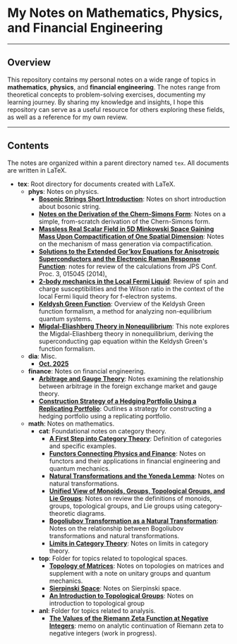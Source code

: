 # My Notes on Mathematics, Physics, and Financial Engineering

---

## Overview

This repository contains my personal notes on a wide range of topics in **mathematics**, **physics**, and **financial engineering**. The notes range from theoretical concepts to problem-solving exercises, documenting my learning journey. By sharing my knowledge and insights, I hope this repository can serve as a useful resource for others exploring these fields, as well as a reference for my own review.

---

## Contents

The notes are organized within a parent directory named `tex`. All documents are written in LaTeX.

- **tex**: Root directory for documents created with LaTeX.
    - **phys**: Notes on physics.
        - **[Bosonic Strings Short Introduction](https://github.com/masaru113/mastex/blob/main/tex/phys/BozonicString/main.pdf)**: Notes on short introduction about bosonic string.
        - **[Notes on the Derivation of the Chern-Simons Form](https://github.com/masaru113/mastex/blob/main/tex/phys/ChernSimonsForm/main.pdf)**: Notes on a simple, from-scratch derivation of the Chern-Simons form.
        - **[Massless Real Scalar Field in 5D Minkowski Space Gaining Mass Upon Compactification of One Spatial Dimension](https://github.com/masaru113/mastex/blob/main/tex/phys/KaluzaKleinMassGeneration/main.pdf)**: Notes on the mechanism of mass generation via compactification.
        - **[Solutions to the Extended Gor’kov Equations for Anisotropic Superconductors and the Electronic Raman Response Function](https://github.com/masaru113/mastex/blob/main/tex/phys/extended_gorkov_anisotropic_raman/main.pdf)**: notes for review of the calculations from JPS Conf. Proc. 3, 015045 (2014)[.](https://journals.jps.jp/doi/10.7566/JPSCP.3.015045)
        - **[2-body mechanics in the Local Fermi Liquid](https://github.com/masaru113/mastex/blob/main/tex/phys/LocalFermiLiquid/main.pdf)**: Review of spin and charge susceptibilities and the Wilson ratio in the context of the local Fermi liquid theory for f-electron systems.
        - **[Keldysh Green Function](https://github.com/masaru113/mastex/blob/main/tex/phys/KeldyshGreenFunction/main.pdf)**: Overview of the Keldysh Green function formalism, a method for analyzing non-equilibrium quantum systems.
        - **[Migdal-Eliashberg Theory in Nonequilibrium](https://github.com/masaru113/mastex/blob/main/tex/phys/MigdalEliashberg/main.pdf)**: This note explores the Migdal-Eliashberg theory in nonequilibrium, deriving the superconducting gap equation within the Keldysh Green's function formalism.
    - **dia**: Misc.
      - **[Oct. 2025](https://github.com/masaru113/mastex/blob/main/tex/dia/2025/202510.pdf)**
    - **finance**: Notes on financial engineering.
        - **[Arbitrage and Gauge Theory](https://github.com/masaru113/mastex/blob/main/tex/finance/GaugeTheoryInForex/main.pdf)**: Notes examining the relationship between arbitrage in the foreign exchange market and gauge theory.
        - **[Construction Strategy of a Hedging Portfolio Using a Replicating Portfolio](https://github.com/masaru113/mastex/blob/main/tex/finance/ReplicatingPortfolio/main.pdf)**: Outlines a strategy for constructing a hedging portfolio using a replicating portfolio.
    - **math**: Notes on mathematics.
        - **cat**: Foundational notes on category theory.
            - **[A First Step into Category Theory](https://github.com/masaru113/mastex/blob/main/tex/math/cat/category_first_step/main.pdf)**: Definition of categories and specific examples.
            - **[Functors Connecting Physics and Finance](https://github.com/masaru113/mastex/blob/main/tex/math/cat/functor/main.pdf)**: Notes on functors and their applications in financial engineering and quantum mechanics.
            - **[Natural Transformations and the Yoneda Lemma](https://github.com/masaru113/mastex/blob/main/tex/math/cat/natural_transformation/main.pdf)**: Notes on natural transformations.
            - **[Unified View of Monoids, Groups, Topological Groups, and Lie Groups](https://github.com/masaru113/mastex/blob/main/tex/math/cat/mon_grp_topg_lie/main.pdf)**: Notes on review the definitions of monoids, groups, topological groups, and Lie groups using category-theoretic diagrams.
            - **[Bogoliubov Transformation as a Natural Transformation](https://github.com/masaru113/mastex/blob/main/tex/math/cat/BogoliubovTrans_as_NaturalTrans/main.pdf)**: Notes on the relationship between Bogoliubov transformations and natural transformations.
            - **[Limits in Category Theory](https://github.com/masaru113/mastex/blob/main/tex/math/cat/limit_intro/main.pdf)**: Notes on limits in category theory.
        - **top**: Folder for topics related to topological spaces.
            - **[Topology of Matrices](https://github.com/masaru113/mastex/blob/main/tex/math/top/MatrixTopology/main.pdf)**: Notes on topologies on matrices and supplement with a note on unitary groups and quantum mechanics.
            - **[Sierpinski Space](https://github.com/masaru113/mastex/blob/main/tex/math/top/sierpinski_space/main.pdf)**: Notes on Sierpinski space.
            - **[An Introduction to Topological Groups](https://github.com/masaru113/mastex/blob/main/tex/math/top/topological_group_first_step/main.pdf)**: Notes on introduction to topological group
        - **anl**: Folder for topics related to analysis.
          - **[The Values of the Riemann Zeta Function at Negative Integers](https://github.com/masaru113/mastex/blob/main/tex/math/anl/ZetaAnalyticContinuation/main.pdf)**: memo on analytic continuation of Riemann zeta to negative integers (work in progress).